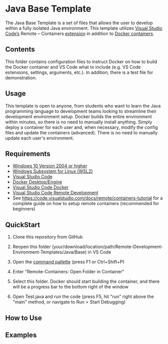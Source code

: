 # Java Base Template

The Java Base Template is a set of files that allows the user to develop within a fully isolated Java environment. This template utilizes [Visual Studio Code’s](<https://code.visualstudio.com/learn>) Remote – Containers [extension](<https://marketplace.visualstudio.com/VSCode>) in addition to [Docker containers](<https://www.docker.com/resources/what-container>).

## Contents

This folder contains configuration files to instruct Docker on how to build the Docker container and VS Code what to include (e.g. VS Code extensions, settings, arguments, etc.). In addition, there is a test file for demonstration.

## Usage

This template is open to anyone, from students who want to learn the Java programming language to development teams looking to streamline their development environment setup. Docker builds the entire environment within minutes, so there is no need to manually install anything. Simply deploy a container for each user and, when necessary, modify the config files and update the containers (advanced). There is no need to manually update each user's environment.

## Requirements

- [Windows 10 Version 2004 or higher](<https://support.microsoft.com/en-us/windows/get-the-windows-10-october-2020-update-7d20e88c-0568-483a-37bc-c3885390d212>)
- [Windows Subsystem for Linux (WSL2)](<https://docs.microsoft.com/en-us/windows/wsl/install-win10>)
- [Visual Studio Code](<https://code.visualstudio.com/>)
- [Docker Desktop/Engine](<https://www.docker.com/products/docker-desktop>)
- [Visual Studio Code Docker](<https://code.visualstudio.com/docs/containers/overview>)
- [Visual Studio Code Remote Development](<https://code.visualstudio.com/docs/remote/remote-overview>)
- See <https://code.visualstudio.com/docs/remote/containers-tutorial> for a complete guide on how to setup remote containers (recommended for beginners)

## QuickStart

1. Clone this repository from GitHub

2. Reopen this folder (your/download/location/path/Remote-Development-Environment-Templates/Java/Base) in VS Code

3. Open the [command pallette](<https://code.visualstudio.com/docs/getstarted/userinterface#:~:text=The%20most%20important%20key%20combination,provides%20access%20to%20many%20commands.>) (press F1 or Ctrl+Shift+P)

4. Enter "Remote-Containers: Open Folder in Container"

5. Select this folder. Docker should start building the container, and there will be a progress bar to the bottom right of the window

6. Open Test.java and run the code (press F5, hit "run" right above the "main" method, or navigate to Run > Start Debugging)

## How to Use

## Examples
